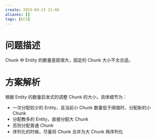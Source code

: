 ```yaml
---
create: 2023-04-23 21:40
aliases: []
tags: [ECS]
---
```

# 问题描述
Chunk 中 Entity 的数量差距很大，固定的 Chunk 大小不太合适。

# 方案解析
根据 Entity 的数量启发式的调整 Chunk 的大小，具体细节为：

- 一次分配较少的 Entity，且当前小 Chunk 数量低于阈值时，分配新的小 Chunk
- 分配教多的 Entity，直接分配大 Chunk
- 否则分配普通 Chunk
- 序列化的时候，尽量将 Chunk 合并为大 Chunk 再序列化
